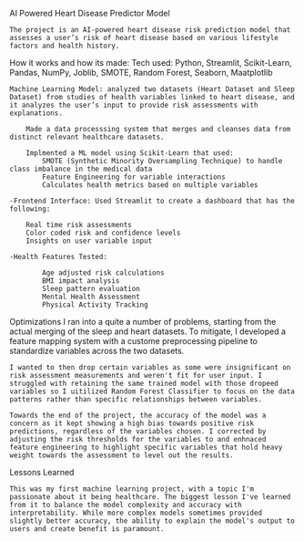 AI Powered Heart Disease Predictor Model

    The project is an AI-powered heart disease risk prediction model that assesses a user’s risk of heart disease based on various lifestyle factors and health history. 

How it works and how its made:
    Tech used: Python, Streamlit, Scikit-Learn, Pandas, NumPy, Joblib, SMOTE, Random Forest, Seaborn, Maatplotlib

    Machine Learning Model: analyzed two datasets (Heart Dataset and Sleep Dataset) from studies of health variables linked to heart disease, and it analyzes the user’s input to provide risk assessments with explanations.
        
        Made a data processsing system that merges and cleanses data from distinct relevant healthcare datasets.

        Implmented a ML model using Scikit-Learn that used:
            SMOTE (Synthetic Minority Oversampling Technique) to handle class imbalance in the medical data
            Feature Engineering for variable interactions
            Calculates health metrics based on multiple variables

    -Frontend Interface: Used Streamlit to create a dashboard that has the following:

        Real time risk assessments
        Color coded risk and confidence levels
        Insights on user variable input 

    -Health Features Tested:

            Age adjusted risk calculations
            BMI impact analysis
            Sleep pattern evaluation
            Mental Health Assessment
            Physical Activity Tracking

Optimizations
    I ran into a quite a number of problems, starting from the actual merging of the sleep and heart datasets. To mitigate, I developed a feature mapping system with a custome preprocessing pipeline to standardize variables across the two datasets.

    I wanted to then drop certain variables as some were insignificant on risk assessment measurements and weren't fit for user input. I struggled with retaining the same trained model with those dropeed variables so I uitilized Random Forest Classifier to focus on the data patterns rather than specific relationships between variables.

    Towards the end of the project, the accuracy of the model was a concern as it kept showing a high bias towards positive risk predictions, regardless of the variables chosen. I corrected by adjusting the risk thresholds for the variables to and enhnaced feature engineering to highlight specific variables that hold heavy weight towards the assessment to level out the results.

Lessons Learned

    This was my first machine learning project, with a topic I'm passionate about it being healthcare. The biggest lesson I've learned from it to balance the model complexity and accuracy with interpretability. While more complex models sometimes provided slightly better accuracy, the ability to explain the model's output to users and create benefit is paramount.